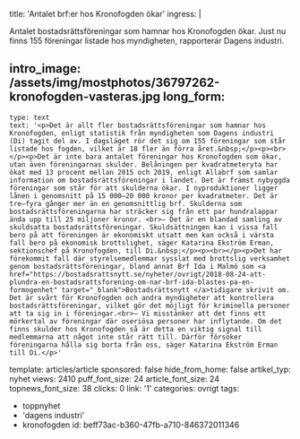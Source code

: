 title: 'Antalet brf:er hos Kronofogden ökar'
ingress: |
  <p>Antalet bostadsrättsföreningar som hamnar hos Kronofogden ökar. Just nu finns 155 föreningar listade hos myndigheten, rapporterar Dagens industri.
  </p>
  
intro_image: /assets/img/mostphotos/36797262-kronofogden-vasteras.jpg
long_form:
  -
    type: text
    text: '<p>Det är allt fler bostadsrättsföreningar som hamnar hos Kronofogden, enligt statistik från myndigheten som Dagens industri (Di) tagit del av. I dagsläget rör det sig om 155 föreningar som står listade hos fogden, vilket är 18 fler än förra året.&nbsp;</p><p><br></p><p>Det är inte bara antalet föreningar hos Kronofogden som ökar, utan även föreningarnas skulder. Belåningen per kvadratmeteryta har ökat med 13 procent mellan 2015 och 2019, enligt Allabrf som samlar information om bostadsrättsföreningar i landet. Det är främst nybyggda föreningar som står för att skulderna ökar. I nyproduktioner ligger lånen i genomsnitt på 15 000–20 000 kronor per kvadratmeter. Det är tre–fyra gånger mer än en genomsnittlig brf. Skulderna som bostadsrättsföreningarna har sträcker sig från ett par hundralappar ända upp till 25 miljoner kronor. <br>– Det är en blandad samling av skuldsatta bostadsrättsföreningar. Skuldsättningen kan i vissa fall bero på att föreningen är ekonomiskt utsatt men kan också i värsta fall bero på ekonomisk brottslighet, säger Katarina Ekström Erman, sektionschef på Kronofogden, till Di.&nbsp;</p><p><br></p><p>Det har förekommit fall där styrelsemedlemmar sysslat med brottslig verksamhet genom bostadsrättsföreningar, bland annat Brf Ida i Malmö som <a href="https://bostadsrattsnytt.se/nyheter/ovrigt/2018-08-24-att-plundra-en-bostadsrattsforening-om-nar-brf-ida-blastes-pa-en-formogenhet" target="_blank">Bostadsrättsnytt </a>tidigare skrivit om. Det är svårt för Kronofogden och andra myndigheter att kontrollera bostadsrättsföreningar, vilket gör det möjligt för kriminella personer att ta sig in i föreningar.<br>– Vi misstänker att det finns ett mörkertal av föreningar där oseriösa personer har inflytande. Om det finns skulder hos Kronofogden så är detta en viktig signal till medlemmarna att något inte står rätt till. Därför försöker föreningarna hålla sig borta från oss, säger Katarina Ekström Erman till Di.</p>'
template: articles/article
sponsored: false
hide_from_home: false
artikel_typ: nyhet
views: 2410
puff_font_size: 24
article_font_size: 24
topnews_font_size: 38
clicks: 0
link: '1'
categories: ovrigt
tags:
  - toppnyhet
  - 'dagens industri'
  - kronofogden
id: beff73ac-b360-47fb-a710-846372011346

